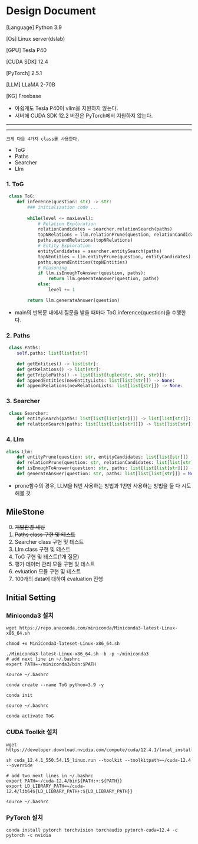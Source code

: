 # Design Document

[Language] Python 3.9

[Os] Linux server(dslab)

[GPU] Tesla P40

[CUDA SDK] 12.4

[PyTorch] 2.5.1

[LLM] LLaMA 2-70B

[KG] Freebase

- 아쉽게도 Tesla P40이 vllm을 지원하지 않는다. 
- 서버에 CUDA SDK 12.2 버전은 PyTorch에서 지원하지 않는다.

---
---

    크게 다음 4가지 class를 사용한다.

* ToG
* Paths
* Searcher
* Llm

### 1. ToG
```python
 class ToG:
    def inference(question: str) -> str:
        ### initialization code ...
        
        while(level <= maxLevel):
            # Relation Exploration
            relationCandidates = searcher.relationSearch(paths)
            topNRelations = llm.relationPrune(question, relationCandidates)
            paths.appendRelations(topNRelations)
            # Entity Exploration
            entityCandidates = searcher.entitySearch(paths)
            topNEntities = llm.entityPrune(question, entityCandidates)
            paths.appendEntities(topNEntities)
            # Reasoning 
            if llm.isEnoughToAnswer(question, paths):
                return llm.generateAnswer(question, paths)
            else:
                level += 1

        return llm.generateAnswer(question)
```
- main의 반복문 내에서 질문을 받을 때마다 ToG.inference(question)을 수행한다. 

### 2. Paths
```python
 class Paths:
    self.paths: list[list[str]]

    def getEntities() -> list[str]:
    def getRelations() -> list[str]:
    def getTriplePaths() -> list[list[tuple(str, str, str)]]:
    def appendEntities(newEntityLists: list[list[str]]) -> None:
    def appendRelations(newRelationLists: list[list[str]]) -> None:
```

### 3. Searcher
```python
 class Searcher:
    def entitySearch(paths: list[list[list[str]]]) -> list[list[str]]:
    def relationSearch(paths: list[list[list[str]]]) -> list[list[str]]:
```

### 4. Llm
```python
class Llm:
    def entityPrune(question: str, entityCandidates: list[list[str]]) -> list[list[str]]:
    def relationPrune(question: str, relationCandidates: list[list[str]]) -> list[list[str]]:
    def isEnoughToAnswer(question: str, paths: list[list[list[str]]]) -> bool:
    def generateAnswer(question: str, paths: list[list[list[str]]] = None) -> str:
```
- prone함수의 경우, LLM을 N번 사용하는 방법과 1번만 사용하는 방법을 둘 다 시도해볼 것

## MileStone

0. ~~개발환경 세팅~~
1. ~~Paths class 구현 및 테스트~~
2. Searcher class 구현 및 테스트
3. Llm class 구현 및 테스트
4. ToG 구현 및 테스트(1개 질문)
5. 평가 데이터 관리 모듈 구현 및 테스트
6. evluation 모듈 구현 및 테스트 
7. 100개의 data에 대하여 evaluation 진행

## Initial Setting

### Miniconda3 설치
```shell
wget https://repo.anaconda.com/miniconda/Miniconda3-latest-Linux-x86_64.sh

chmod +x MiniConda3-lateset-Linux-x86_64.sh

./Miniconda3-latest-Linux-x86_64.sh -b -p ~/miniconda3
# add next line in ~/.bashrc
expert PATH=~/miniconda3/bin:$PATH

source ~/.bashrc

conda create --name ToG python=3.9 -y

conda init

source ~/.bashrc

conda activate ToG
```

### CUDA Toolkit 설치
```shell
wget https://developer.download.nvidia.com/compute/cuda/12.4.1/local_installers/cuda_12.4.1_550.54.15_linux.run

sh cuda_12.4.1_550.54.15_linux.run --toolkit --toolkitpath=~/cuda-12.4 --override

# add two next lines in ~/.bashrc
export PATH=~/cuda-12.4/bin${PATH:+:${PATH}}
export LD_LIBRARY_PATH=~/cuda-12.4/lib64${LD_LIBRARY_PATH+:${LD_LIBRARY_PATH}}

source ~/.bashrc
```

### PyTorch 설치
```shell
conda install pytorch torchvision torchaudio pytorch-cuda=12.4 -c pytorch -c nvidia
```